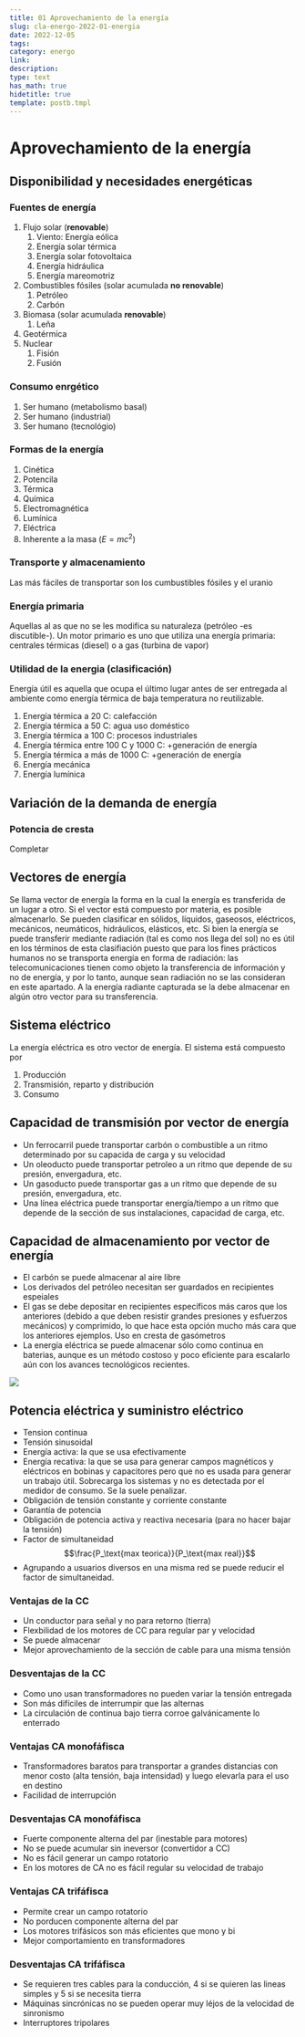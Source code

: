 ```yaml
---
title: 01 Aprovechamiento de la energía
slug: cla-energo-2022-01-energia
date: 2022-12-05
tags: 
category: energo
link: 
description: 
type: text
has_math: true
hidetitle: true
template: postb.tmpl
---
```


Aprovechamiento de la energía
=============================

## Disponibilidad y necesidades energéticas

### Fuentes de energía

1. Flujo solar (**renovable**)
    1. Viento: Energía eólica
    2. Energía solar térmica
    3. Energía solar fotovoltaica
    4. Energía hidráulica
    5. Energía mareomotriz
2. Combustibles fósiles (solar acumulada **no renovable**)
    1. Petróleo
    2. Carbón
3. Biomasa (solar acumulada **renovable**)
    1. Leña
4. Geotérmica
5. Nuclear
    1. Fisión
    2. Fusión


### Consumo enrgético
1. Ser humano (metabolismo basal)
2. Ser humano (industrial)
3. Ser humano (tecnológio)


### Formas de la energía
1. Cinética
2. Potencila
3. Térmica
4. Química
5. Electromagnética
6. Lumínica
7. Eléctrica
8. Inherente a la masa ($E=mc^2$)


### Transporte y almacenamiento
Las más fáciles de transportar son los cumbustibles fósiles y el uranio

### Energía primaria
Aquellas al as que no se les modifica su naturaleza (petróleo -es discutible-). Un motor primario es uno que utiliza una energía primaria: centrales térmicas (diesel) o a gas (turbina de vapor)

### Utilidad de la energia (clasificación)

Energía útil es aquella que ocupa el último lugar antes de ser entregada al ambiente como energía térmica de baja temperatura no reutilizable.

1. Energía térmica a 20 C: calefacción
2. Energía térmica a 50 C: agua uso doméstico
3. Energía térmica a 100 C: procesos industriales
4. Energía térmica entre 100 C y 1000 C: +generación de energía
5. Energía térmica a más de 1000 C: +generación de energía
6. Energía mecánica
7. Energía lumínica

## Variación de la demanda de energía

### Potencia de cresta

Completar

## Vectores de energía
Se llama vector de energía la forma en la cual la energía es transferida de un lugar a otro. Si el vector está compuesto por materia, es posible almacenarlo. Se pueden clasificar en sólidos, líquidos, gaseosos, eléctricos, mecánicos, neumáticos, hidráulicos, elásticos, etc. Si bien la energía se puede transferir mediante radiación (tal es como nos llega del sol) no es útil en los términos de esta clasifiación puesto que para los fines prácticos humanos no se transporta energía en forma de radiación: las telecomunicaciones tienen como objeto la transferencia de información y no de energía, y por lo tanto, aunque sean radiación no se las consideran en este apartado. A la energía radiante capturada se la debe almacenar en algún otro vector para su transferencia.

## Sistema eléctrico
La energía eléctrica es otro vector de energía. El sistema está compuesto por

1. Producción
2. Transmisión, reparto y distribución
3. Consumo


## Capacidad de transmisión por vector de energía

- Un ferrocarril puede transportar carbón o combustible a un ritmo determinado por su capacida de carga y su velocidad
- Un oleoducto puede transportar petroleo a un ritmo que depende de su presión, envergadura, etc.
- Un gasoducto puede transportar gas a un ritmo que depende de su presión, envergadura, etc.
- Una línea eléctrica puede transportar energía/tiempo a un ritmo que depende de la sección de sus instalaciones, capacidad de carga, etc.


## Capacidad de almacenamiento por vector de energía

- El carbón se puede almacenar al aire libre
- Los derivados del petróleo necesitan ser guardados en recipientes espeiales
- El gas se debe depositar en recipientes específicos más caros que los anteriores (debido a que deben resistir grandes presiones y esfuerzos mecánicos) y comprimido, lo que hace esta opción mucho más cara que los anteriores ejemplos. Uso en cresta de gasómetros
- La energía eléctrica se puede almacenar sólo como continua en baterias, aunque es un método costoso y poco eficiente para escalarlo aún con los avances tecnológicos recientes.

![](/images/vectores.png)

## Potencia eléctrica y suministro eléctrico

- Tension continua
- Tensión sinusoidal
- Energía activa: la que se usa efectivamente
- Energía recativa: la que se usa para generar campos magnéticos y eléctricos en bobinas y capacitores pero que no es usada para generar un trabajo útil. Sobrecarga los sistemas y no es detectada por el medidor de consumo. Se la suele penalizar.
- Obligación de tensión constante y corriente constante
- Garantía de potencia
- Obligación de potencia activa y reactiva necesaria (para no hacer bajar la tensión)
- Factor de simultaneidad $$\frac{P_\text{max teorica}}{P_\text{max real}}$$
- Agrupando a usuarios diversos en una misma red se puede reducir el factor de simultaneidad.

### Ventajas de la CC

- Un conductor para señal y no para retorno (tierra)
- Flexbilidad de los motores de CC para regular par y velocidad
- Se puede almacenar
- Mejor aprovechamiento de la sección de cable para una misma tensión

### Desventajas de la CC

- Como uno usan transformadores no pueden variar la tensión entregada
- Son más difíciles de interrumpir que las alternas
- La circulación de continua bajo tierra corroe galvánicamente lo enterrado


### Ventajas CA monofáfisca

- Transformadores baratos para transportar a grandes distancias con menor costo (alta tensión, baja intensidad) y luego elevarla para el uso en destino
- Facilidad de interrupción

### Desventajas CA monofáfisca

- Fuerte componente alterna del par (inestable para motores)
- No se puede acumular sin ineversor (convertidor a CC)
- No es fácil generar un campo rotatorio
- En los motores de CA no es fácil regular su velocidad de trabajo

### Ventajas CA trifáfisca

- Permite crear un campo rotatorio
- No porducen componente alterna del par
- Los motores trifásicos son más eficientes que mono y bi
- Mejor comportamiento en transformadores

### Desventajas CA trifáfisca

- Se requieren tres cables para la conducción, 4 si se quieren las lineas simples y 5 si se necesita tierra
- Máquinas sincrónicas no se pueden operar muy léjos de la velocidad de sinronismo
- Interruptores tripolares